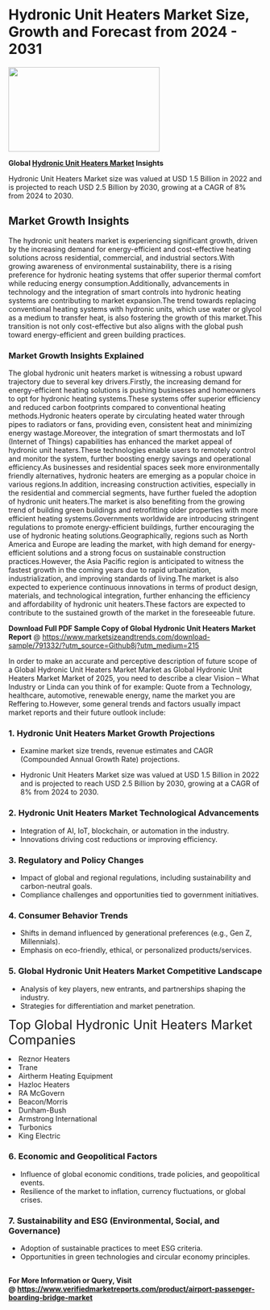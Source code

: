 <H1>Hydronic Unit Heaters Market Size, Growth and Forecast from 2024 - 2031</H1><img class="aligncenter size-medium wp-image-584254" src="https://thirdeyenews.in/wp-content/uploads/2024/09/Global-Market-Research-300x168.jpeg" alt="" width="300" height="168" /><p><strong>Global&nbsp;<a href="https://www.marketsizeandtrends.com/download-sample/791332/?utm_source=Github8j?utm_medium=215">Hydronic Unit Heaters Market</a> Insights</strong></p><p>Hydronic Unit Heaters Market size was valued at USD 1.5 Billion in 2022 and is projected to reach USD 2.5 Billion by 2030, growing at a CAGR of 8% from 2024 to 2030.</p><p><h2>Market Growth Insights</h2> The hydronic unit heaters market is experiencing significant growth, driven by the increasing demand for energy-efficient and cost-effective heating solutions across residential, commercial, and industrial sectors.With growing awareness of environmental sustainability, there is a rising preference for hydronic heating systems that offer superior thermal comfort while reducing energy consumption.Additionally, advancements in technology and the integration of smart controls into hydronic heating systems are contributing to market expansion.The trend towards replacing conventional heating systems with hydronic units, which use water or glycol as a medium to transfer heat, is also fostering the growth of this market.This transition is not only cost-effective but also aligns with the global push toward energy-efficient and green building practices. <h3>Market Growth Insights Explained</h3> The global hydronic unit heaters market is witnessing a robust upward trajectory due to several key drivers.Firstly, the increasing demand for energy-efficient heating solutions is pushing businesses and homeowners to opt for hydronic heating systems.These systems offer superior efficiency and reduced carbon footprints compared to conventional heating methods.Hydronic heaters operate by circulating heated water through pipes to radiators or fans, providing even, consistent heat and minimizing energy wastage.Moreover, the integration of smart thermostats and IoT (Internet of Things) capabilities has enhanced the market appeal of hydronic unit heaters.These technologies enable users to remotely control and monitor the system, further boosting energy savings and operational efficiency.As businesses and residential spaces seek more environmentally friendly alternatives, hydronic heaters are emerging as a popular choice in various regions.In addition, increasing construction activities, especially in the residential and commercial segments, have further fueled the adoption of hydronic unit heaters.The market is also benefiting from the growing trend of building green buildings and retrofitting older properties with more efficient heating systems.Governments worldwide are introducing stringent regulations to promote energy-efficient buildings, further encouraging the use of hydronic heating solutions.Geographically, regions such as North America and Europe are leading the market, with high demand for energy-efficient solutions and a strong focus on sustainable construction practices.However, the Asia Pacific region is anticipated to witness the fastest growth in the coming years due to rapid urbanization, industrialization, and improving standards of living.The market is also expected to experience continuous innovations in terms of product design, materials, and technological integration, further enhancing the efficiency and affordability of hydronic unit heaters.These factors are expected to contribute to the sustained growth of the market in the foreseeable future.</p><p><span class=""><strong>Download Full PDF Sample Copy of Global Hydronic Unit Heaters Market Report</strong> @ <a href="https://www.marketsizeandtrends.com/download-sample/791332/?utm_source=Github8j?utm_medium=215" target="_blank">https://www.marketsizeandtrends.com/download-sample/791332/?utm_source=Github8j?utm_medium=215</a></span></p><p>In order to make an accurate and perceptive description of future scope of a Global&nbsp;Hydronic Unit Heaters Market Market as Global&nbsp;Hydronic Unit Heaters Market Market of 2025, you need to describe a clear Vision &ndash; What Industry or Linda can you think of for example: Quote from a Technology, healthcare, automotive, renewable energy, name the market you are Reffering to.However, some general trends and factors usually impact market reports and their future outlook include:</p><h3>1.&nbsp;<strong>Hydronic Unit Heaters Market Growth Projections</strong></h3><ul><li>Examine market size trends, revenue estimates and CAGR (Compounded Annual Growth Rate) projections.</li><li><p>Hydronic Unit Heaters Market size was valued at USD 1.5 Billion in 2022 and is projected to reach USD 2.5 Billion by 2030, growing at a CAGR of 8% from 2024 to 2030.</p></li></ul><h3>2.&nbsp;<strong>Hydronic Unit Heaters Market Technological Advancements</strong></h3><ul><li>Integration of AI, IoT, blockchain, or automation in the industry.</li><li>Innovations driving cost reductions or improving efficiency.</li></ul><h3>3.&nbsp;<strong>Regulatory and Policy Changes</strong></h3><ul><li>Impact of global and regional regulations, including sustainability and carbon-neutral goals.</li><li>Compliance challenges and opportunities tied to government initiatives.</li></ul><h3>4.&nbsp;<strong>Consumer Behavior Trends</strong></h3><ul><li>Shifts in demand influenced by generational preferences (e.g., Gen Z, Millennials).</li><li>Emphasis on eco-friendly, ethical, or personalized products/services.</li></ul><h3>5.&nbsp;<strong>Global Hydronic Unit Heaters Market Competitive Landscape</strong></h3><ul><li>Analysis of key players, new entrants, and partnerships shaping the industry.</li><li>Strategies for differentiation and market penetration.</li></ul><p data-pm-slice="1 1 []"><span style="color: inherit; font-family: inherit; font-size: 25px;">Top Global Hydronic Unit Heaters Market Companies</span></p><div class="" data-test-id=""><p><li>Reznor Heaters</li><li> Trane</li><li> Airtherm Heating Equipment</li><li> Hazloc Heaters</li><li> RA McGovern</li><li> Beacon/Morris</li><li> Dunham-Bush</li><li> Armstrong International</li><li> Turbonics</li><li> King Electric</li></p></div><h3>6.&nbsp;<strong>Economic and Geopolitical Factors</strong></h3><ul><li>Influence of global economic conditions, trade policies, and geopolitical events.</li><li>Resilience of the market to inflation, currency fluctuations, or global crises.</li></ul><h3>7.&nbsp;<strong>Sustainability and ESG (Environmental, Social, and Governance)</strong></h3><ul><li>Adoption of sustainable practices to meet ESG criteria.</li><li>Opportunities in green technologies and circular economy principles.</li></ul><h2><strong style="font-size: 14px;">For More Information or Query, Visit @&nbsp;</strong><a style="background-color: #ffffff; font-size: 14px;" href="https://www.marketsizeandtrends.com/report/hydronic-unit-heaters-market/" target="_blank">https://www.verifiedmarketreports.com/product/airport-passenger-boarding-bridge-market</a></h2>